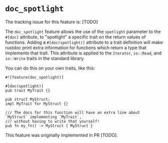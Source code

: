 # `doc_spotlight`

The tracking issue for this feature is: [TODO]

The `doc_spotlight` feature allows the use of the `spotlight` parameter to the `#[doc]` attribute,
to "spotlight" a specific trait on the return values of functions. Adding a `#[doc(spotlight)]`
attribute to a trait definition will make rustdoc print extra information for functions which return
a type that implements that trait. This attribute is applied to the `Iterator`, `io::Read`, and
`io::Write` traits in the standard library.

You can do this on your own traits, like this:

```
#![feature(doc_spotlight)]

#[doc(spotlight)]
pub trait MyTrait {}

pub struct MyStruct;
impl MyTrait for MyStruct {}

/// The docs for this function will have an extra line about `MyStruct` implementing `MyTrait`,
/// without having to write that yourself!
pub fn my_fn() -> MyStruct { MyStruct }
```

This feature was originally implemented in PR [TODO].
